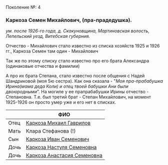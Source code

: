 Поколение №: 4

### Каркоза Семен Михайлович, (пра-прадедушка).

_ум. после 1926-го года, д. Скакуновщина, Мартиновская волость, Лепельский уезд, Витебская губерния._

Отчество - Михайлович стало известно из списка хозяйств 1925 и 1926 гг., Каркоза Семен там один - Михайлович

Так же по этому списку стало известно про его брата Александра (одинаковые отчества и фамилии)

А про их брата Степана, стало известно после общения с Надей Шандриковой (моя 5ю сестра). Как она сказала - 
"_Моя пра-прабабушка Ирина(мама деда Коли) и отец твоей бабушки Ани были двоюродными_". 
На могиле у ее прапрабабушки Ирины отчество - Степановна. Т.е. был третий брат - Степан Михайлович, на момент 1925-1926 он 
просто умер уже и его нет в списках.

|      | ФИО                                                                   |
|------|-----------------------------------------------------------------------|
| Отец | [Каркоза Михаил Гаврилов](/ancestors/3-Каркоза-Михаил-Гаврилов)       |
| Мать | Клара Стефанова (!)                                                   |
| Сын  | [Каркоза Иван Семенович](/ancestors/5-Каркоза-Иван-Семенович)         |
| Дочь | [Каркоза Настуля Семеновна](/ancestors/5-Каркоза-Настуля-Семеновна)   |
| Дочь | [Каркоза Анастасия Семеновна](/ancestors/5-Каркоза-Анастасия-Семеновна) |
